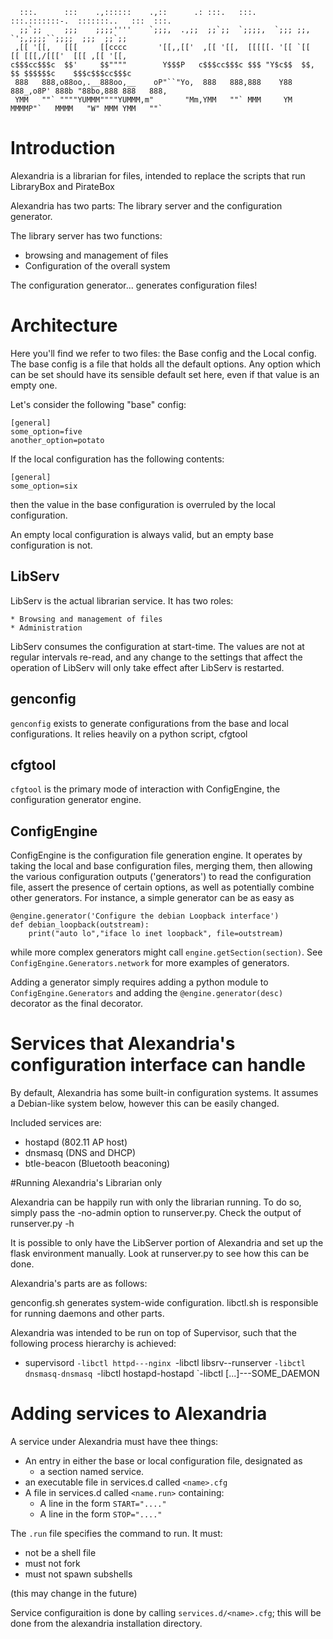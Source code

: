 
      :::.      :::    .,::::::    .,::      .: :::.   :::.    :::.:::::::-.  :::::::..   :::  :::.     
      ;;`;;     ;;;    ;;;;''''    `;;;,  .,;;  ;;`;;  `;;;;,  `;;; ;;,   `';,;;;;``;;;;  ;;;  ;;`;;    
     ,[[ '[[,   [[[     [[cccc       '[[,,[['  ,[[ '[[,  [[[[[. '[[ `[[     [[ [[[,/[[['  [[[ ,[[ '[[,  
    c$$$cc$$$c  $$'     $$""""        Y$$$P   c$$$cc$$$c $$$ "Y$c$$  $$,    $$ $$$$$$c    $$$c$$$cc$$$c 
     888   888,o88oo,.__888oo,__    oP"``"Yo,  888   888,888    Y88  888_,o8P' 888b "88bo,888 888   888,
     YMM   ""` """"YUMMM""""YUMMM,m"       "Mm,YMM   ""` MMM     YM  MMMMP"`   MMMM   "W" MMM YMM   ""` 

# Introduction
Alexandria is a librarian for files, intended to replace the scripts that run LibraryBox and PirateBox

Alexandria has two parts: The library server and the configuration generator.

The library server has two functions:

  * browsing and management of files
  * Configuration of the overall system

The configuration generator... generates configuration files!

# Architecture

Here you'll find we refer to two files: the Base config and the Local config. The base config is a file
that holds all the default options. Any option which can be set should have its sensible default set here,
even if that value is an empty one.

Let's consider the following "base" config:

```
[general]
some_option=five
another_option=potato
```

If the local configuration has the following contents:

```
[general]
some_option=six
```

then the value in the base configuration is overruled by the local configuration.

An empty local configuration is always valid, but an empty base configuration is not.



## LibServ

LibServ is the actual librarian service. It has two roles:

    * Browsing and management of files
    * Administration

LibServ consumes the configuration at start-time. The values are not at regular intervals re-read, and
any change to the settings that affect the operation of LibServ will only take effect after LibServ is
restarted.

## genconfig

`genconfig` exists to generate configurations from the base and local configurations. It relies heavily
on a python script, cfgtool

## cfgtool

`cfgtool` is the primary mode of interaction with ConfigEngine, the configuration generator engine.

## ConfigEngine

ConfigEngine is the configuration file generation engine. It operates by taking the local and base
configuration files, merging them, then allowing the various configuration outputs ('generators') to
read the configuration file, assert the presence of certain options, as well as potentially combine
other generators. For instance, a simple generator can be as easy as

```
@engine.generator('Configure the debian Loopback interface')
def debian_loopback(outstream):
    print("auto lo","iface lo inet loopback", file=outstream)
```

while more complex generators might call `engine.getSection(section)`. See `ConfigEngine.Generators.network`
for more examples of generators.

Adding a generator simply requires adding a python module to `ConfigEngine.Generators` and adding the
`@engine.generator(desc)` decorator as the final decorator.

# Services that Alexandria's configuration interface can handle

By default, Alexandria has some built-in configuration systems. It assumes a Debian-like system below, however
this can be easily changed.

Included services are:

* hostapd (802.11 AP host)
* dnsmasq (DNS and DHCP)
* btle-beacon (Bluetooth beaconing)


#Running Alexandria's Librarian only

Alexandria can be happily run with only the librarian running. To do so, simply pass the -no-admin option to
runserver.py. Check the output of runserver.py -h

It is possible to only have the LibServer portion of Alexandria and set up the flask environment manually.
Look at runserver.py to see how this can be done.

Alexandria's parts are as follows:

genconfig.sh        generates system-wide configuration.
libctl.sh           is responsible for running daemons and other parts.

Alexandria was intended to be run on top of Supervisor, such that the following process hierarchy is
achieved:

* supervisord
`-libctl httpd---nginx
`-libctl libsrv--runserver
`-libctl dnsmasq-dnsmasq
`-libctl hostapd-hostapd
`-libctl [...]---SOME_DAEMON

# Adding services to Alexandria

A service under Alexandria must have thee things:

* An entry in either the base or local configuration file, designated as
  - a section named service.<name>
* an executable file in services.d called `<name>.cfg`
* A file in services.d called `<name.run>` containing:
  - A line in the form `START="...."`
  - A line in the form `STOP="...."`

The `.run` file specifies the command to run. It must:

* not be a shell file
* must not fork
* must not spawn subshells

(this may change in the future)

Service configuraition is done by calling `services.d/<name>.cfg`; this will be done from the
alexandria installation directory. 

